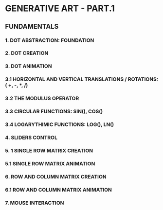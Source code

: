 # GENERATIVE ART - PART.1

## FUNDAMENTALS

### 1. DOT ABSTRACTION: FOUNDATION

### 2. DOT CREATION

### 3. DOT ANIMATION

### 3.1 HORIZONTAL AND VERTICAL TRANSLATIONS / ROTATIONS: ( +, -, *, /)

### 3.2 THE MODULUS OPERATOR

### 3.3 CIRCULAR FUNCTIONS: SIN(), COS()

### 3.4 LOGARYTHIMIC FUNCTIONS:  LOG(), LN()

### 4. SLIDERS CONTROL

### 5. 1 SINGLE ROW MATRIX CREATION

### 5.1 SINGLE ROW MATRIX ANIMATION

### 6. ROW AND COLUMN MATRIX CREATION

### 6.1 ROW AND COLUMN MATRIX ANIMATION

### 7. MOUSE INTERACTION

